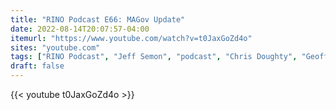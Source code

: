 ```yaml
---
title: "RINO Podcast E66: MAGov Update"
date: 2022-08-14T20:07:57-04:00
itemurl: "https://www.youtube.com/watch?v=t0JaxGoZd4o"
sites: "youtube.com"
tags: ["RINO Podcast", "Jeff Semon", "podcast", "Chris Doughty", "Geoff Diehl"]
draft: false
---
```


{{< youtube t0JaxGoZd4o >}}